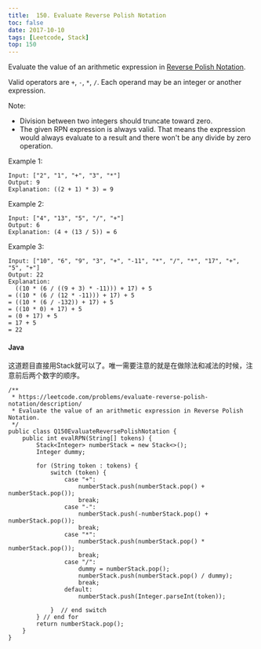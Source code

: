 ```yaml
---
title:  150. Evaluate Reverse Polish Notation
toc: false
date: 2017-10-10
tags: [Leetcode, Stack]
top: 150
---
```


Evaluate the value of an arithmetic expression in [Reverse Polish Notation](http://en.wikipedia.org/wiki/Reverse_Polish_notation).

Valid operators are `+`, `-`, `*`, `/`. Each operand may be an integer or another expression.

Note:

* Division between two integers should truncate toward zero.
* The given RPN expression is always valid. That means the expression would always evaluate to a result and there won't be any divide by zero operation.

Example 1:

```
Input: ["2", "1", "+", "3", "*"]
Output: 9
Explanation: ((2 + 1) * 3) = 9
```

Example 2:

```
Input: ["4", "13", "5", "/", "+"]
Output: 6
Explanation: (4 + (13 / 5)) = 6
```

Example 3:

```
Input: ["10", "6", "9", "3", "+", "-11", "*", "/", "*", "17", "+", "5", "+"]
Output: 22
Explanation: 
  ((10 * (6 / ((9 + 3) * -11))) + 17) + 5
= ((10 * (6 / (12 * -11))) + 17) + 5
= ((10 * (6 / -132)) + 17) + 5
= ((10 * 0) + 17) + 5
= (0 + 17) + 5
= 17 + 5
= 22
```

#### Java

这道题目直接用Stack就可以了。唯一需要注意的就是在做除法和减法的时候，注意前后两个数字的顺序。


```
/**
 * https://leetcode.com/problems/evaluate-reverse-polish-notation/description/
 * Evaluate the value of an arithmetic expression in Reverse Polish Notation.
 */
public class Q150EvaluateReversePolishNotation {
    public int evalRPN(String[] tokens) {
        Stack<Integer> numberStack = new Stack<>();
        Integer dummy;

        for (String token : tokens) {
            switch (token) {
                case "+":
                    numberStack.push(numberStack.pop() + numberStack.pop());
                    break;
                case "-":
                    numberStack.push(-numberStack.pop() + numberStack.pop());
                    break;
                case "*":
                    numberStack.push(numberStack.pop() * numberStack.pop());
                    break;
                case "/":
                    dummy = numberStack.pop();
                    numberStack.push(numberStack.pop() / dummy);
                    break;
                default:
                    numberStack.push(Integer.parseInt(token));

            }  // end switch
        } // end for
        return numberStack.pop();
    }
}
```
